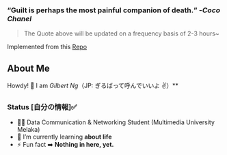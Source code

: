 ### **<q>Guilt is perhaps the most painful companion of death.</q>** -<em>Coco Chanel</em>
> The Quote above will be updated on a frequency basis of 2-3 hours~

Implemented from this [Repo](https://github.com/ngzhekai/Green-Commit-Quotes)

## About Me

Howdy! 👋 I am *Gilbert Ng*（JP: ぎるばって呼んでいいよ ✌️）**

### Status [自分の情報]✅

- 🙍‍♂️ Data Communication & Networking Student (Multimedia University Melaka)
- 🌱 I’m currently learning **about life**
- ⚡ Fun fact :arrow_right: **Nothing in here, yet.**

